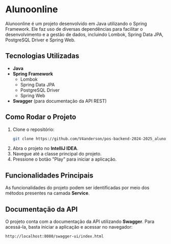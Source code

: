 # Alunoonline

Alunoonline é um projeto desenvolvido em Java utilizando o Spring Framework. Ele faz uso de diversas dependências para facilitar o desenvolvimento e a gestão de dados, incluindo Lombok, Spring Data JPA, PostgreSQL Driver e Spring Web.

## Tecnologias Utilizadas

- **Java**
- **Spring Framework**
  - Lombok
  - Spring Data JPA
  - PostgreSQL Driver
  - Spring Web
- **Swagger** (para documentação da API REST)

## Como Rodar o Projeto

1. Clone o repositório:
   ```sh
   git clone https://github.com/V4anderson/pos-backend-2024-2025_alunoonline.git
   ```
2. Abra o projeto no **IntelliJ IDEA**.
3. Navegue até a classe principal do projeto.
4. Pressione o botão "Play" para iniciar a aplicação.

## Funcionalidades Principais

As funcionalidades do projeto podem ser identificadas por meio dos métodos presentes na camada **Service**.

## Documentação da API

O projeto conta com a documentação da API utilizando **Swagger**. Para acessá-la, basta iniciar a aplicação e acessar no navegador:

```
http://localhost:8080/swagger-ui/index.html
```


